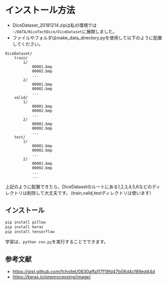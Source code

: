 # インストール方法


- DiceDataset_20181214.zipは私の環境では```~/DATA/NicoTechDice/DiceDataset```に展開しました。
- ファイルやフォルダはmake_data_directory.pyを使用して以下のように配置してください。
```
DiceDataset/
    train/
        1/
            00001.bmp
            00002.bmp
            ...
        2/
            00001.bmp
            00002.bmp
            ...
    valid/
        1/
            00001.bmp
            00002.bmp
            ...
        2/
            00001.bmp
            00002.bmp
            ...
    test/
        1/
            00001.bmp
            00002.bmp
            ...
        2/
            00001.bmp
            00002.bmp
            ...
            ...
```
上記のように配置できたら、DiceDatasetのルートにある1,2,3,4,5,6などのディレクトリは削除して大丈夫です。（train,valid,testディレクトリは使います）


## インストール
```bash
pip install pillow
pip install keras
pip install tensorflow

```

学習は、```python cnn.py```を実行することでできます。


## 参考文献
- https://gist.github.com/fchollet/0830affa1f7f19fd47b06d4cf89ed44d
- https://keras.io/preprocessing/image/
